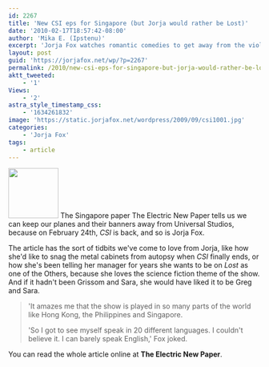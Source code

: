```yaml
---
id: 2267
title: 'New CSI eps for Singapore (but Jorja would rather be Lost)'
date: '2010-02-17T18:57:42-08:00'
author: 'Mika E. (Ipstenu)'
excerpt: 'Jorja Fox watches romantic comedies to get away from the violence depicted in CSI.  Oh and <em>Lost</em>.  She likes <em>Lost</em>.'
layout: post
guid: 'https://jorjafox.net/wp/?p=2267'
permalink: /2010/new-csi-eps-for-singapore-but-jorja-would-rather-be-lost/
aktt_tweeted:
    - '1'
Views:
    - '2'
astra_style_timestamp_css:
    - '1634261832'
image: 'https://static.jorjafox.net/wordpress/2009/09/csi1001.jpg'
categories:
    - 'Jorja Fox'
tags:
    - article
---
```


<img src="//static.jorjafox.net/wordpress/2009/09/csi1001-100x100.jpg" alt="" title="csi1001" width="100" height="100" class="alignleft size-thumbnail wp-image-1997" /> The Singapore paper The Electric New Paper tells us we can keep our planes and their banners away from Universal Studios, because on February 24th, <em>CSI</em> is back, and so is Jorja Fox.

The article has the sort of tidbits we've come to love from Jorja, like how she'd like to snag the metal cabinets from autopsy when <em>CSI</em> finally ends, or how she's been telling her manager for years she wants to be on <em>Lost</em> as one of the Others, because she loves the science fiction theme of the show.  And if it hadn't been Grissom and Sara, she would have liked it to be Greg and Sara.

<blockquote> 'It amazes me that the show is played in so many parts of the world like Hong Kong, the Philippines and Singapore.

'So I got to see myself speak in 20 different languages. I couldn't believe it. I can barely speak English,' Fox joked.</blockquote>

You can read the whole article online at <strong>The Electric New Paper</strong>.